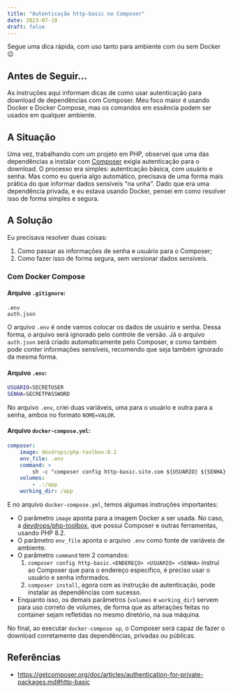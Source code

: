 ```yaml
---
title: "Autenticação http-basic no Composer"
date: 2023-07-18
draft: false
---
```


Segue uma dica rápida, com uso tanto para ambiente com ou sem Docker :wink:

## Antes de Seguir...

As instruções aqui informam dicas de como usar autenticação para download de dependências com Composer. Meu foco maior é
usando Docker e Docker Compose, mas os comandos em essência podem ser usados em qualquer ambiente.

## A Situação

Uma vez, trabalhando com um projeto em PHP, observei que uma das dependências a instalar com
[Composer](https://getcomposer.org/) exigia autenticação para o download. O processo era simples: autenticação básica,
com usuário e senha. Mas como eu queria algo automático, precisava de uma forma mais prática do que informar dados
sensíveis "na unha". Dado que era uma dependência privada, e eu estava usando Docker, pensei em como resolver isso de
forma simples e segura.

## A Solução

Eu precisava resolver duas coisas:

1. Como passar as informações de senha e usuário para o Composer;
2. Como fazer isso de forma segura, sem versionar dados sensíveis.

### Com Docker Compose

#### Arquivo `.gitignore`:

```
.env
auth.json
```

O arquivo `.env` é onde vamos colocar os dados de usuário e senha. Dessa forma, o arquivo será ignorado pelo controle de
versão. Já o arquivo `auth.json` será criado automaticamente pelo Composer, e como também pode conter informações
sensíveis, recomendo que seja também ignorado da mesma forma.

#### Arquivo `.env`:

```bash
USUARIO=SECRETUSER
SENHA=SECRETPASSWORD
```

No arquivo `.env`, criei duas variáveis, uma para o usuário e outra para a senha, ambos no formato `NOME=VALOR`.

#### Arquivo `docker-compose.yml`:

```yaml
composer:
    image: devdrops/php-toolbox:8.2
    env_file: .env
    command: >
        sh -c "composer config http-basic.site.com ${USUARIO} ${SENHA} && composer install"
    volumes:
        - .:/app
    working_dir: /app
```

E no arquivo `docker-compose.yml`, temos algumas instruções importantes:

- O parâmetro `image` aponta para a imagem Docker a ser usada. No caso, a
[devdrops/php-toolbox](https://github.com/devdrops/php-toolbox), que possui Composer e outras ferramentas, usando PHP
8.2.
- O parâmetro `env_file` aponta o arquivo `.env` como fonte de variáveis de ambiente.
- O parâmetro `command` tem 2 comandos:
  1. `composer config http-basic.<ENDEREÇO> <USUARIO> <SENHA>` instrui ao Composer que para o endereço específico, é
     preciso usar o usuário e senha informados.
  2. `composer install`, agora com as instrução de autenticação, pode instalar as dependências com sucesso.
- Enquanto isso, os demais parâmetros (`volumes` e `working_dir`) servem para uso correto de volumes, de forma que as
alterações feitas no container sejam refletidas no mesmo diretório, na sua máquina.

No final, ao executar `docker-compose up`, o Composer será capaz de fazer o download corretamente das dependências,
privadas ou públicas.

## Referências

- https://getcomposer.org/doc/articles/authentication-for-private-packages.md#http-basic

